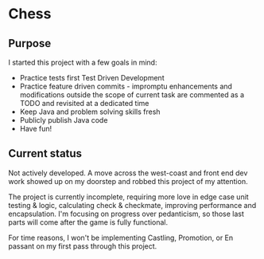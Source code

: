 # Chess
## Purpose
I started this project with a few goals in mind:
* Practice tests first Test Driven Development
* Practice feature driven commits - impromptu enhancements and modifications outside the scope of current task are commented as a TODO and revisited at a dedicated time
* Keep Java and problem solving skills fresh
* Publicly publish Java code
* Have fun!

## Current status
Not actively developed. A move across the west-coast and front end dev work showed up on my doorstep and robbed this project of my attention.

The project is currently incomplete, requiring more love in edge case unit testing & logic, calculating check & checkmate, improving performance and encapsulation. I'm focusing on progress over pedanticism, so those last parts will come after the game is fully functional.

For time reasons, I won't be implementing Castling, Promotion, or En passant on my first pass through this project.
